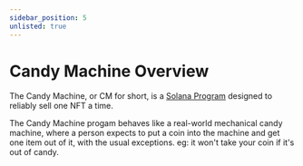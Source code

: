 ```yaml
---
sidebar_position: 5
unlisted: true
---
```


# Candy Machine Overview

The Candy Machine, or CM for short, is a [Solana Program](https://docs.solana.com/developing/programming-model/overview) designed to reliably sell one NFT a time.

The Candy Machine progam behaves like a real-world mechanical candy machine, where a person expects to put a coin into the machine and get one item out of it, with the usual exceptions. eg: it won't take your coin if it's out of candy.